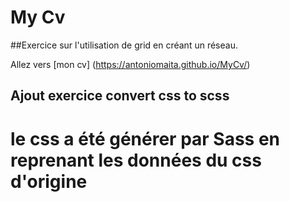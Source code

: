 # My Cv
##Exercice sur l'utilisation de grid en créant un réseau.

Allez vers [mon cv] (https://antoniomaita.github.io/MyCv/)

## Ajout exercice convert css to scss 

# le css a été générer par Sass en reprenant les données du css d'origine
